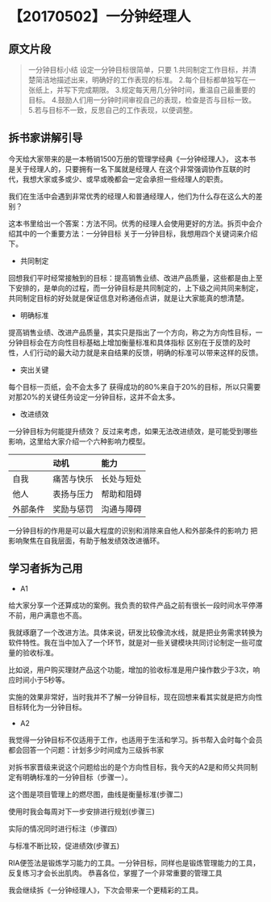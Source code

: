# 【20170502】一分钟经理人

## 原文片段

> 一分钟目标小结 设定一分钟目标很简单，只要
1.共同制定工作目标，并清楚简洁地描述出来，明确好的工作表现的标准。
2.每个目标都单独写在一张纸上，并写下完成期限。
3.规定每天用几分钟时间，重温自己最重要的目标。
4.鼓励人们用一分钟时间审视自己的表现，检查是否与目标一致。
5.若与目标不一致，反思自己的工作表现，以便调整。

## 拆书家讲解引导

今天给大家带来的是一本畅销1500万册的管理学经典《一分钟经理人》， 这本书是关于经理人的，只要拥有一名下属就是经理人 在这个非常强调协作互联的时代，我想大家或多或少、或早或晚都会一定会承担一些经理人的职责。

我们在生活中会遇到非常优秀的经理人和普通经理人，他们为什么存在这么大的差别？

这本书里给出一个答案：方法不同。优秀的经理人会使用更好的方法。拆页中会介绍其中的一个重要方法：一分钟目标 关于一分钟目标，我想用四个关键词来介绍下。

- 共同制定

回想我们平时经常接触到的目标：提高销售业绩、改进产品质量，这些都是由上至下安排的，是单向的过程，而一分钟目标是共同制定的，上下级之间共同来制定，共同制定目标的好处就是保证信息对称通俗点讲，就是让大家能真的想清楚。

- 明确标准

提高销售业绩、改进产品质量，其实只是指出了一个方向，称之为方向性目标，一分钟目标会在方向性目标基础上增加衡量标准和具体指标 区别在于反馈的及时性，人们行动的最大动力就是来自结果的反馈，明确的标准可以带来这样的反馈。

- 突出关键

每个目标一页纸，会不会太多了 获得成功的80%来自于20%的目标，所以只需要对那20%的关键任务设定一分钟目标，这并不会太多。

- 改进绩效

一分钟目标为何能提升绩效？ 反过来考虑，如果无法改进绩效，是可能受到哪些影响，这里给大家介绍一个六种影响力模型。

|  | 动机 | 能力 |
|:--|:--|:--|
| 自我 | 痛苦与快乐 | 长处与短处 |
| 他人 | 表扬与压力 | 帮助和阻碍 |
| 外部条件 | 奖励与惩罚 | 沟通与障碍 |

一分钟目标的作用是可以最大程度的识别和消除来自他人和外部条件的影响力 把影响聚焦在自我层面，有助于触发绩效改进循环。

## 学习者拆为己用

- A1

给大家分享一个还算成功的案例。我负责的软件产品之前有很长一段时间水平停滞不前，用户满意也不高。

我就琢磨了一个改进方法。具体来说，研发比较像流水线，就是把业务需求转换为软件特性。我在当中加入了一个环节，就是对一些关键模块共同讨论制定一些可度量的验收标准。

比如说，用户购买理财产品这个功能，增加的验收标准是用户操作数少于3次，响应时间小于5秒等。

实施的效果非常好，当时我并不了解一分钟目标，现在回想来看其实就是把方向性目标转化为一分钟目标。

- A2

我觉得一分钟目标不仅适用于工作，也适用于生活和学习。拆书帮入会时每个会员都会回答一个问题：计划多少时间成为三级拆书家

对拆书家晋级来说这个问题给出的是个方向性目标，我今天的A2是和师父共同制定有明确标准的一分钟目标（步骤一）。

这个图是项目管理上的燃尽图，曲线是衡量标准(步骤二)

使用时我会每周对下一步安排进行规划(步骤三)

实际的情况同时进行标注（步骤四）

与标准不断比较，促进绩效(步骤五)

RIA便签法是锻炼学习能力的工具。一分钟目标，同样也是锻炼管理能力的工具，反复练习才会长出肌肉。 恭喜各位，掌握了一个非常重要的管理工具

我会继续拆《一分钟经理人》，下次会带来一个更精彩的工具。





